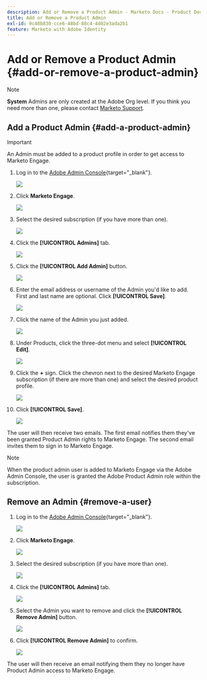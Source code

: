 ```yaml
---
description: Add or Remove a Product Admin - Marketo Docs - Product Documentation
title: Add or Remove a Product Admin
exl-id: 9c48b830-cce6-48bd-88c4-4d02e3ada2b1
feature: Marketo with Adobe Identity
---
```

# Add or Remove a Product Admin {#add-or-remove-a-product-admin}

>[!NOTE]
>
>**System** Admins are only created at the Adobe Org level. If you think you need more than one, please contact [Marketo Support](https://nation.marketo.com/t5/support/ct-p/Support).

## Add a Product Admin {#add-a-product-admin}

>[!IMPORTANT]
>
>An Admin must be added to a product profile in order to get access to Marketo Engage.

1. Log in to the [Adobe Admin Console](https://adminconsole.adobe.com/){target="_blank"}.

   ![](assets/add-or-remove-a-product-admin-1.png)

1. Click **Marketo Engage**.

   ![](assets/add-or-remove-a-product-admin-2.png)

1. Select the desired subscription (if you have more than one).

   ![](assets/add-or-remove-a-product-admin-3.png)

1. Click the **[!UICONTROL Admins]** tab.

   ![](assets/add-or-remove-a-product-admin-4.png)

1. Click the **[!UICONTROL Add Admin]** button.

   ![](assets/add-or-remove-a-product-admin-5.png)

1. Enter the email address or username of the Admin you'd like to add. First and last name are optional. Click **[!UICONTROL Save]**.

   ![](assets/add-or-remove-a-product-admin-6.png)

1. Click the name of the Admin you just added.

   ![](assets/add-or-remove-a-product-admin-7.png)

1. Under Products, click the three-dot menu and select **[!UICONTROL Edit]**.

   ![](assets/add-or-remove-a-product-admin-8.png)

1. Click the **+** sign. Click the chevron next to the desired Marketo Engage subscription (if there are more than one) and select the desired product profile.

   ![](assets/add-or-remove-a-product-admin-9.png)

1. Click **[!UICONTROL Save]**.

   ![](assets/add-or-remove-a-product-admin-10.png)

The user will then receive two emails. The first email notifies them they've been granted Product Admin rights to Marketo Engage. The second email invites them to sign in to Marketo Engage.

>[!NOTE]
>
>When the product admin user is added to Marketo Engage via the Adobe Admin Console, the user is granted the Adobe Product Admin role within the subscription.

## Remove an Admin {#remove-a-user}

1. Log in to the [Adobe Admin Console](https://adminconsole.adobe.com/){target="_blank"}.

   ![](assets/add-or-remove-a-product-admin-11.png)

1. Click **Marketo Engage**.

   ![](assets/add-or-remove-a-product-admin-12.png)

1. Select the desired subscription (if you have more than one).

   ![](assets/add-or-remove-a-product-admin-13.png)

1. Click the **[!UICONTROL Admins]** tab.

   ![](assets/add-or-remove-a-product-admin-14.png)

1. Select the Admin you want to remove and click the **[!UICONTROL Remove Admin]** button.

   ![](assets/add-or-remove-a-product-admin-15.png)

1. Click **[!UICONTROL Remove Admin]** to confirm.

   ![](assets/add-or-remove-a-product-admin-16.png)

The user will then receive an email notifying them they no longer have Product Admin access to Marketo Engage.

